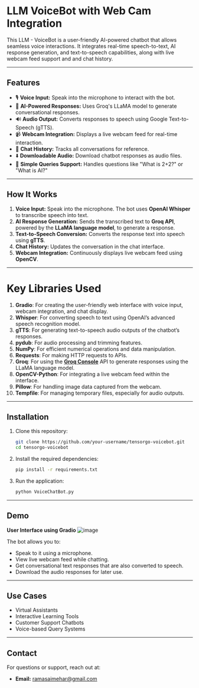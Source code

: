 # **LLM VoiceBot with Web Cam Integration**  
This LLM - VoiceBot is a user-friendly AI-powered chatbot that allows seamless voice interactions. It integrates real-time speech-to-text, AI response generation, and text-to-speech capabilities, along with live webcam feed support and and chat history.

---

## **Features**  
- 🎙️ **Voice Input:** Speak into the microphone to interact with the bot.  
- 🧠 **AI-Powered Responses:** Uses Groq's LLaMA model to generate conversational responses.  
- 🔊 **Audio Output:** Converts responses to speech using Google Text-to-Speech (gTTS).  
- 📹 **Webcam Integration:** Displays a live webcam feed for real-time interaction.  
- 💬 **Chat History:** Tracks all conversations for reference.  
- ⬇️ **Downloadable Audio:** Download chatbot responses as audio files.  
- 🧮 **Simple Queries Support:** Handles questions like "What is 2+2?" or "What is AI?"  

---

## **How It Works**  
1. **Voice Input:** Speak into the microphone. The bot uses **OpenAI Whisper** to transcribe speech into text.  
2. **AI Response Generation:** Sends the transcribed text to **Groq API**, powered by the **LLaMA language model**, to generate a response.  
3. **Text-to-Speech Conversion:** Converts the response text into speech using **gTTS**.  
4. **Chat History:** Updates the conversation in the chat interface.  
5. **Webcam Integration:** Continuously displays live webcam feed using **OpenCV**.  

---

# **Key Libraries Used**  

1. **Gradio**: For creating the user-friendly web interface with voice input, webcam integration, and chat display.  
2. **Whisper**: For converting speech to text using OpenAI’s advanced speech recognition model.  
3. **gTTS**: For generating text-to-speech audio outputs of the chatbot’s responses.  
4. **pydub**: For audio processing and trimming features.  
5. **NumPy**: For efficient numerical operations and data manipulation.  
6. **Requests**: For making HTTP requests to APIs.  
7. **Groq**: For using the **[Groq Console](https://console.groq.com/)** API to generate responses using the LLaMA language model.  
8. **OpenCV-Python**: For integrating a live webcam feed within the interface.  
9. **Pillow**: For handling image data captured from the webcam.  
10. **Tempfile**: For managing temporary files, especially for audio outputs.  
---

## **Installation**  

1. Clone this repository:  
   ```bash  
   git clone https://github.com/your-username/tensorgo-voicebot.git  
   cd tensorgo-voicebot  
   ```  

2. Install the required dependencies:  
   ```bash  
   pip install -r requirements.txt  
   ```  

3. Run the application:  
   ```bash  
   python VoiceChatBot.py  
   ```  

---

## **Demo**  

**User Interface using Gradio**
![image](https://github.com/user-attachments/assets/91ea3e86-b947-4981-b603-5ca2e3c5d0c5)

The bot allows you to:  
- Speak to it using a microphone.  
- View live webcam feed while chatting.  
- Get conversational text responses that are also converted to speech.  
- Download the audio responses for later use.  

---

## **Use Cases**  
- Virtual Assistants  
- Interactive Learning Tools  
- Customer Support Chatbots  
- Voice-based Query Systems  

--- 

## **Contact**  
For questions or support, reach out at:  
- **Email:** ramasaimehar@gmail.com  

